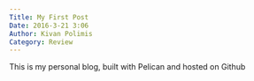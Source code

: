 ```yaml
---
Title: My First Post
Date: 2016-3-21 3:06
Author: Kivan Polimis
Category: Review
---
```

This is my personal blog, built with Pelican and hosted on Github
